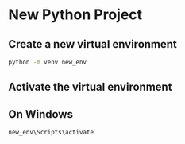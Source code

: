 # New Python Project
## Create a new virtual environment
```bash
python -m venv new_env
```

## Activate the virtual environment
## On Windows
```bash
new_env\Scripts\activate
```

